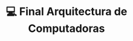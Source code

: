 ---
layout: post
title: 💻 Final Arquitectura de Computadoras
cover-img: /assets/img/PortadasEditadas/OC.gif
thumbnail-img: /assets/img/logos/OC.gif
share-img: /assets/img/PortadasEditadas/OC.gif
tags: [vim, shell, ide]
---